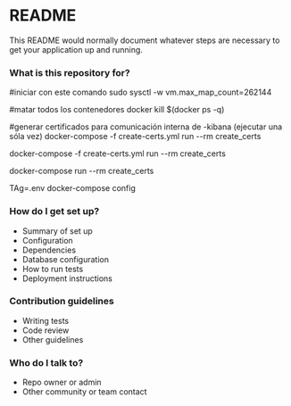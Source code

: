 # README #

This README would normally document whatever steps are necessary to get your application up and running.

### What is this repository for? ###

#iniciar con este comando
sudo sysctl -w vm.max_map_count=262144

#matar todos los contenedores
docker kill $(docker ps -q)

#generar certificados para comunicación interna de -kibana (ejecutar una sóla vez)
docker-compose -f create-certs.yml run --rm create_certs

docker-compose -f create-certs.yml run --rm create_certs

docker-compose run --rm create_certs


TAg=.env docker-compose config

### How do I get set up? ###

* Summary of set up
* Configuration
* Dependencies
* Database configuration
* How to run tests
* Deployment instructions

### Contribution guidelines ###

* Writing tests
* Code review
* Other guidelines

### Who do I talk to? ###

* Repo owner or admin
* Other community or team contact